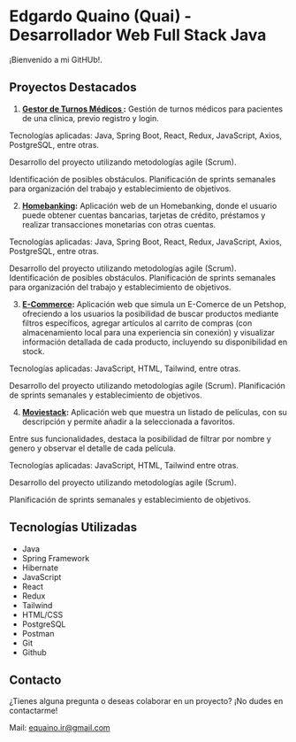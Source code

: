 # Edgardo Quaino (Quai) - Desarrollador Web Full Stack Java

¡Bienvenido a mi GitHUb!.

## Proyectos Destacados

1. **[Gestor de Turnos Médicos ](https://serenetyhealtcenter.onrender.com/):** Gestión de turnos médicos para pacientes de una clínica, previo registro y login. 

Tecnologías aplicadas: Java, Spring Boot, React, Redux, JavaScript, Axios, PostgreSQL, entre otras.

Desarrollo del proyecto utilizando metodologías agile (Scrum).

Identificación de posibles obstáculos. Planificación de sprints semanales para organización del trabajo y establecimiento de objetivos.

2. **[Homebanking](https://mindhubbanking.onrender.com/):** Aplicación web de un Homebanking, donde el usuario puede obtener cuentas bancarias, tarjetas de crédito, préstamos y realizar transacciones monetarias con otras cuentas.

Tecnologías aplicadas: Java, Spring Boot, React, Redux, JavaScript, Axios, PostgreSQL, entre otras.

Desarrollo del proyecto utilizando metodologías agile (Scrum). Identificación de posibles obstáculos. Planificación de sprints semanales para organización del trabajo y establecimiento de objetivos.

3. **[E-Commerce](https://petshopone.netlify.app/):** Aplicación web que simula un E-Comerce de un Petshop, ofreciendo a los usuarios la posibilidad de buscar productos mediante filtros específicos, agregar artículos al carrito de compras (con almacenamiento local para una experiencia sin conexión) y visualizar información detallada de cada producto, incluyendo su disponibilidad en stock.

Tecnologías aplicadas: JavaScript, HTML, Tailwind, entre otras.

Desarrollo del proyecto utilizando metodologías agile (Scrum). Planificación de sprints semanales y establecimiento de objetivos.

4. **[Moviestack](https://moviestackproject.netlify.app/):** Aplicación web que muestra un listado de películas, con su descripción y permite añadir a la seleccionada a favoritos.

Entre sus funcionalidades, destaca la posibilidad de filtrar por nombre y genero y observar el detalle de cada película.

Tecnologías aplicadas: JavaScript, HTML, Tailwind entre otras.

Desarrollo del proyecto utilizando metodologías agile (Scrum).

Planificación de sprints semanales y establecimiento de objetivos.

## Tecnologías Utilizadas

- Java
- Spring Framework
- Hibernate
- JavaScript
- React
- Redux
- Tailwind
- HTML/CSS
- PostgreSQL
- Postman
- Git
- Github


## Contacto

¿Tienes alguna pregunta o deseas colaborar en un proyecto? ¡No dudes en contactarme!

Mail: equaino.ir@gmail.com

